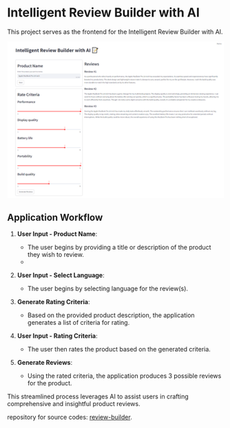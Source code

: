 # Intelligent Review Builder with AI

This project serves as the frontend for the Intelligent Review Builder with AI.

![Review-Builder](web_image.PNG)

## Application Workflow

1. **User Input - Product Name**:
   - The user begins by providing a title or description of the product they wish to review.
   - 
1. **User Input - Select Language**:
   - The user begins by selecting language for the review(s).
2. **Generate Rating Criteria**:
   - Based on the provided product description, the application generates a list of criteria for rating.

3. **User Input - Rating Criteria**:
   - The user then rates the product based on the generated criteria.

4. **Generate Reviews**:
   - Using the rated criteria, the application produces 3 possible reviews for the product.

This streamlined process leverages AI to assist users in crafting comprehensive and insightful product reviews.

repository for source codes: [review-builder](https://github.com/Shahab89/review_builder.git).

